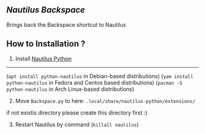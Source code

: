 *Nautilus Backspace*
-----------------------
Brings back the Backspace shortcut to Nautilus

How to Installation ?
-----------------------
1) Install [Nautilus Python](https://wiki.gnome.org/Projects/NautilusPython) 
-----------------------
(`apt install python-nautilus` in Debian-based distributions)
(`yam install python-nautilus` in Fedora and Centos based distributions)
(`pacman -S python-nautilus` in Arch Linux-based distributions)
 
2) Move `Backspace.py` to here: `.local/share/nautilus-python/extensions/`

if not existis directory please create this directory first :)

3) Restart Nautilus by command (`killall nautilus`)
